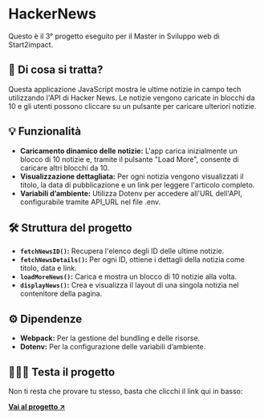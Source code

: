 <h1>HackerNews</h1>
<p>Questo è il 3° progetto eseguito per il Master in Sviluppo web di Start2impact.</p>

<h2>🤔 Di cosa si tratta?</h2>
<p>Questa applicazione JavaScript mostra le ultime notizie in campo tech utilizzando l'API di Hacker News. Le notizie vengono caricate in blocchi da 10 e gli utenti possono cliccare su un pulsante per caricare ulteriori notizie.</p>

<h2>💡 Funzionalità</h2>
<ul>
  <li><strong>Caricamento dinamico delle notizie:</strong> L'app carica inizialmente un blocco di 10 notizie e, tramite il pulsante "Load More", consente di caricare altri blocchi da 10.</li>
  <li><strong>Visualizzazione dettagliata:</strong> Per ogni notizia vengono visualizzati il titolo, la data di pubblicazione e un link per leggere l'articolo completo.</li>
  <li><strong>Variabili d’ambiente:</strong> Utilizza Dotenv per accedere all'URL dell'API, configurabile tramite API_URL nel file .env.</li>
</ul>

<h2>🛠️ Struttura del progetto</h2>
<ul>
  <li><strong><code>fetchNewsID()</code>:</strong> Recupera l'elenco degli ID delle ultime notizie.</li>
  <li><strong><code>fetchNewsDetails()</code>:</strong> Per ogni ID, ottiene i dettagli della notizia come titolo, data e link.</li>
  <li><strong><code>loadMoreNews()</code>:</strong> Carica e mostra un blocco di 10 notizie alla volta.</li>
  <li><strong><code>displayNews()</code>:</strong> Crea e visualizza il layout di una singola notizia nel contenitore della pagina.</li>
</ul>

<h2>⚙️ Dipendenze</h2>
<ul>
  <li><strong>Webpack:</strong> Per la gestione del bundling e delle risorse.</li>
  <li><strong>Dotenv:</strong> Per la configurazione delle variabili d’ambiente.</li>
</ul>

<h2>👨🏻‍💻 Testa il progetto</h2>
<p>Non ti resta che provare tu stesso, basta che clicchi il link qui in basso:</p>
<a href="https://dgmichele.github.io/hacker-news/"><strong>Vai al progetto ↗️</strong></a>

